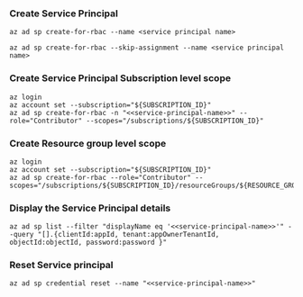 ### Create Service Principal

```
az ad sp create-for-rbac --name <service principal name>

az ad sp create-for-rbac --skip-assignment --name <service principal name>
```

### Create Service Principal Subscription level scope

```
az login
az account set --subscription="${SUBSCRIPTION_ID}"
az ad sp create-for-rbac -n "<<service-principal-name>>" --role="Contributor" --scopes="/subscriptions/${SUBSCRIPTION_ID}"
```

### Create Resource group level scope

```
az login
az account set --subscription="${SUBSCRIPTION_ID}"
az ad sp create-for-rbac --role="Contributor" --scopes="/subscriptions/${SUBSCRIPTION_ID}/resourceGroups/${RESOURCE_GROUP_NAME}"
```

### Display the Service Principal details

```
az ad sp list --filter "displayName eq '<<service-principal-name>>'" --query "[].{clientId:appId, tenant:appOwnerTenantId, objectId:objectId, password:password }"

```

### Reset Service principal

```
az ad sp credential reset --name "<<service-principal-name>>"
```
